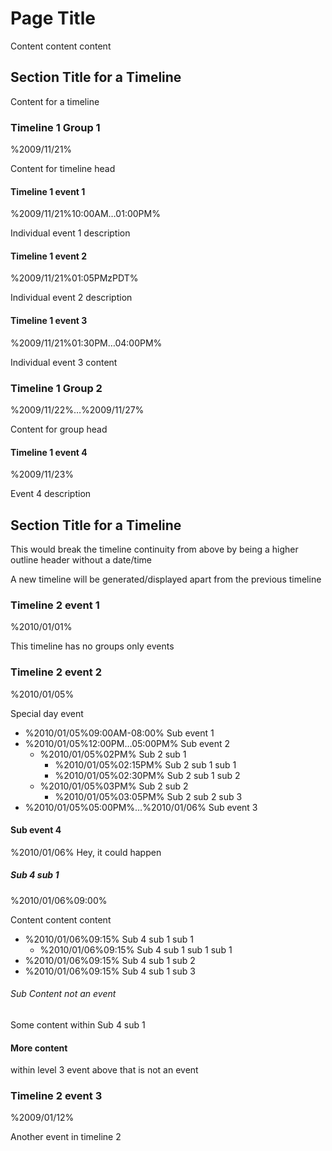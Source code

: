 # Page Title

Content content content

## Section Title for a Timeline

Content for a timeline

### Timeline 1 Group 1

%2009/11/21%

Content for timeline head

#### Timeline 1 event 1

%2009/11/21%10:00AM…01:00PM%

Individual event 1 description

#### Timeline 1 event 2

%2009/11/21%01:05PMzPDT%

Individual event 2 description

#### Timeline 1 event 3

%2009/11/21%01:30PM…04:00PM%

Individual event 3 content

### Timeline 1 Group 2

%2009/11/22%…%2009/11/27%

Content for group head

#### Timeline 1 event 4

%2009/11/23%

Event 4 description

## Section Title for a Timeline

This would break the timeline continuity from above
by being a higher outline header without a date/time

A new timeline will be generated/displayed apart from the previous timeline

### Timeline 2 event 1

%2010/01/01%

This timeline has no groups only events

### Timeline 2 event 2

%2010/01/05%

Special day event

- %2010/01/05%09:00AM-08:00% Sub event 1
- %2010/01/05%12:00PM…05:00PM% Sub event 2
  - %2010/01/05%02PM% Sub 2 sub 1
    - %2010/01/05%02:15PM% Sub 2 sub 1 sub 1
    - %2010/01/05%02:30PM% Sub 2 sub 1 sub 2
  - %2010/01/05%03PM% Sub 2 sub 2
    - %2010/01/05%03:05PM% Sub 2 sub 2 sub 3
- %2010/01/05%05:00PM%…%2010/01/06% Sub event 3

#### Sub event 4

%2010/01/06%
Hey, it could happen

##### Sub 4 sub 1

%2010/01/06%09:00%

Content content content

- %2010/01/06%09:15% Sub 4 sub 1 sub 1
  - %2010/01/06%09:15% Sub 4 sub 1 sub 1 sub 1
- %2010/01/06%09:15% Sub 4 sub 1 sub 2
- %2010/01/06%09:15% Sub 4 sub 1 sub 3

###### Sub Content not an event

Some content within Sub 4 sub 1

#### More content

within level 3 event above that is not an event

### Timeline 2 event 3

%2009/01/12%

Another event in timeline 2
